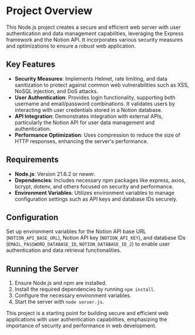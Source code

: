 # Project Overview

This Node.js project creates a secure and efficient web server with user authentication and data management capabilities, leveraging the Express framework and the Notion API. It incorporates various security measures and optimizations to ensure a robust web application.

## Key Features

- **Security Measures**: Implements Helmet, rate limiting, and data sanitization to protect against common web vulnerabilities such as XSS, NoSQL injection, and DoS attacks.
- **User Authentication**: Provides login functionality, supporting both username and email/password combinations. It validates users by interacting with user credentials stored in a Notion database.
- **API Integration**: Demonstrates integration with external APIs, particularly the Notion API for user data management and authentication.
- **Performance Optimization**: Uses compression to reduce the size of HTTP responses, enhancing the server's performance.

## Requirements

- **Node.js**: Version 21.6.2 or newer.
- **Dependencies**: Includes necessary npm packages like express, axios, bcrypt, dotenv, and others focused on security and performance.
- **Environment Variables**: Utilizes environment variables to manage configuration settings such as API keys and database IDs securely.

## Configuration

Set up environment variables for the Notion API base URL (`NOTION_API_BASE_URL`), Notion API key (`NOTION_API_KEY`), and database IDs (`EMAIL_PASSWORD_DATABASE_ID`, `NOTION_DATABASE_ID_2`) to enable user authentication and data retrieval functionalities.

## Running the Server

1. Ensure Node.js and npm are installed.
2. Install the required dependencies by running `npm install`.
3. Configure the necessary environment variables.
4. Start the server with `node server.js`.

This project is a starting point for building secure and efficient web applications with user authentication capabilities, emphasizing the importance of security and performance in web development.
